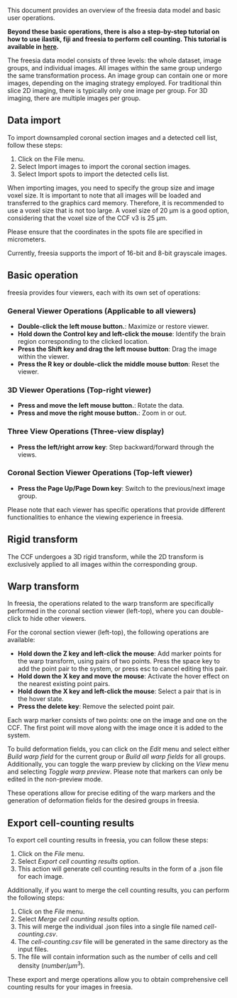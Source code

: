 This document provides an overview of the freesia data model and basic user operations.

**Beyond these basic operations, there is also a step-by-step tutorial on how to use ilastik, fiji and freesia to perform cell counting. This tutorial is available in [here](ilastik.md).**

The freesia data model consists of three levels: the whole dataset, image groups, and individual images. All images within the same group undergo the same transformation process. An image group can contain one or more images, depending on the imaging strategy employed. For traditional thin slice 2D imaging, there is typically only one image per group. For 3D imaging, there are multiple images per group. 

## Data import

To import downsampled coronal section images and a detected cell list, follow these steps:

1. Click on the File menu.
2. Select Import images to import the coronal section images.
3. Select Import spots to import the detected cells list.

When importing images, you need to specify the group size and image voxel size. It is important to note that all images will be loaded and transferred to the graphics card memory. Therefore, it is recommended to use a voxel size that is not too large. A voxel size of 20 μm is a good option, considering that the voxel size of the CCF v3 is 25 μm.

Please ensure that the coordinates in the spots file are specified in micrometers.

Currently, freesia supports the import of 16-bit and 8-bit grayscale images.

## Basic operation

freesia provides four viewers, each with its own set of operations:

### General Viewer Operations (Applicable to all viewers)
- **Double-click the left mouse button.**: Maximize or restore viewer.
- **Hold down the Control key and left-click the mouse**: Identify the brain region corresponding to the clicked location.
- **Press the Shift key and drag the left mouse button**: Drag the image within the viewer.
- **Press the R key or double-click the middle mouse button**: Reset the viewer.

### 3D Viewer Operations (Top-right viewer)
- **Press and move the left mouse button.**: Rotate the data.
- **Press and move the right mouse button.**: Zoom in or out.

### Three View Operations (Three-view display)
- **Press the left/right arrow key**: Step backward/forward through the views.

### Coronal Section Viewer Operations (Top-left viewer)
- **Press the Page Up/Page Down key**: Switch to the previous/next image group.

Please note that each viewer has specific operations that provide different functionalities to enhance the viewing experience in freesia.

## Rigid transform

The CCF undergoes a 3D rigid transform, while the 2D transform is exclusively applied to all images within the corresponding group.

## Warp transform

In freesia, the operations related to the warp transform are specifically performed in the coronal section viewer (left-top), where you can double-click to hide other viewers.

For the coronal section viewer (left-top), the following operations are available:

- **Hold down the Z key and left-click the mouse**: Add marker points for the warp transform, using pairs of two points. Press the space key to add the point pair to the system, or press esc to cancel editing this pair.
- **Hold down the X key and move the mouse**: Activate the hover effect on the nearest existing point pairs.
- **Hold down the X key and left-click the mouse**: Select a pair that is in the hover state.
- **Press the delete key**: Remove the selected point pair.

Each warp marker consists of two points: one on the image and one on the CCF. The first point will move along with the image once it is added to the system.

To build deformation fields, you can click on the *Edit* menu and select either *Build warp field* for the current group or *Build all warp fields* for all groups. Additionally, you can toggle the warp preview by clicking on the *View* menu and selecting *Toggle warp preview*. Please note that markers can only be edited in the non-preview mode.

These operations allow for precise editing of the warp markers and the generation of deformation fields for the desired groups in freesia.

## Export cell-counting results

To export cell counting results in freesia, you can follow these steps:

1. Click on the *File* menu.
2. Select *Export cell counting results* option.
3. This action will generate cell counting results in the form of a .json file for each image.

Additionally, if you want to merge the cell counting results, you can perform the following steps:

1. Click on the *File* menu.
2. Select *Merge cell counting results* option.
3. This will merge the individual .json files into a single file named *cell-counting.csv*.
4. The *cell-counting.csv* file will be generated in the same directory as the input files.
5. The file will contain information such as the number of cells and cell density ($number/μm^3$).

These export and merge operations allow you to obtain comprehensive cell counting results for your images in freesia.

